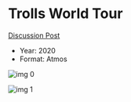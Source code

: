 # Trolls World Tour

[Discussion Post](https://www.avsforum.com/threads/bass-eq-for-filtered-movies.2995212/post-59864990)

* Year: 2020
* Format: Atmos

![img 0](https://i.imgur.com/xcqVU01.jpg)

![img 1](https://i.imgur.com/pwtZVel.png)

